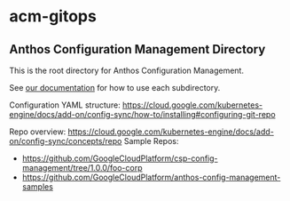 # acm-gitops
## Anthos Configuration Management Directory

This is the root directory for Anthos Configuration Management.

See [our documentation](https://cloud.google.com/anthos-config-management/docs/repo) for how to use each subdirectory.

Configuration YAML structure: https://cloud.google.com/kubernetes-engine/docs/add-on/config-sync/how-to/installing#configuring-git-repo

Repo overview: https://cloud.google.com/kubernetes-engine/docs/add-on/config-sync/concepts/repo
Sample Repos: 
  - https://github.com/GoogleCloudPlatform/csp-config-management/tree/1.0.0/foo-corp
  - https://github.com/GoogleCloudPlatform/anthos-config-management-samples
